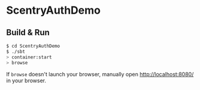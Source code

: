 # ScentryAuthDemo #

## Build & Run ##

```sh
$ cd ScentryAuthDemo
$ ./sbt
> container:start
> browse
```

If `browse` doesn't launch your browser, manually open [http://localhost:8080/](http://localhost:8080/) in your browser.
